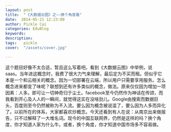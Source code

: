 ```yaml
---
layout: post  
title:  "《大数据云图》之——换个角度看"
date:  2014-05-21 12:23:00
author: Pickle Cai  
categories: EduBlog  
keywords: 
description:   
tags:	pickle   
cover:  "/assets/cover.jpg"  

---
```


这个题目好像不太合适，暂且这么写着吧。看到《大数据云图》中举例，说saas。当年进这概念时，我费了很大力气来理解，最后定为不买而租。但似乎它本是一个和云相关的概念。因为一切部署在云端，所以用户只需要享用服务。怎么概念进来都变了味呢？联想到还有许多类似的概念，做法。原来仅仅因为增加一项因素：人多。即可让一切神奇归于尘土。facebook至今仍然作为神话在传颂，而我看到开心及人人的一瞬间，就觉得这实在没啥劲儿。Google由搜索而数据巨头，百度则至今仍然被称为不入流。要么因为概念被说滥了，要么因为人多而异化了。以前所在的体系，大家都喜欢炒概念。今天还看到有人在说：从南京出来做报告，只不过解释了一大堆名词。现今的中国互联网界，仍然是这样的吗？换个角度，你才知道人家为什么牛。或者，换个角度，你才知道中国市场多不容易做。

		    
